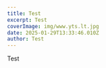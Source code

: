 ```yaml
---
title: Test
excerpt: Test
coverImage: img/www.yts.lt.jpg
date: 2025-01-29T13:33:46.010Z
author: Test
---
```

Test